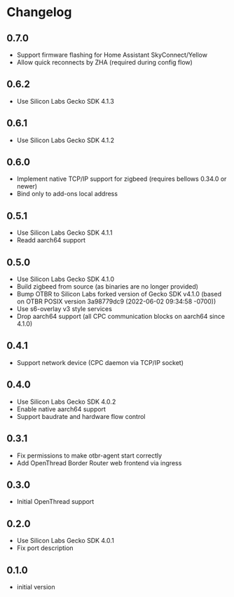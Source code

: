 # Changelog

## 0.7.0
- Support firmware flashing for Home Assistant SkyConnect/Yellow
- Allow quick reconnects by ZHA (required during config flow)

## 0.6.2
- Use Silicon Labs Gecko SDK 4.1.3

## 0.6.1
- Use Silicon Labs Gecko SDK 4.1.2

## 0.6.0
- Implement native TCP/IP support for zigbeed (requires bellows 0.34.0 or newer)
- Bind only to add-ons local address

## 0.5.1
- Use Silicon Labs Gecko SDK 4.1.1
- Readd aarch64 support

## 0.5.0
- Use Silicon Labs Gecko SDK 4.1.0
- Build zigbeed from source (as binaries are no longer provided)
- Bump OTBR to Silicon Labs forked version of Gecko SDK v4.1.0
  (based on OTBR POSIX version 3a98779dc9 (2022-06-02 09:34:58 -0700))
- Use s6-overlay v3 style services
- Drop aarch64 support (all CPC communication blocks on aarch64 since 4.1.0)

## 0.4.1
- Support network device (CPC daemon via TCP/IP socket)

## 0.4.0
- Use Silicon Labs Gecko SDK 4.0.2
- Enable native aarch64 support
- Support baudrate and hardware flow control

## 0.3.1

- Fix permissions to make otbr-agent start correctly
- Add OpenThread Border Router web frontend via ingress

## 0.3.0

- Initial OpenThread support

## 0.2.0

- Use Silicon Labs Gecko SDK 4.0.1
- Fix port description

## 0.1.0

- initial version
